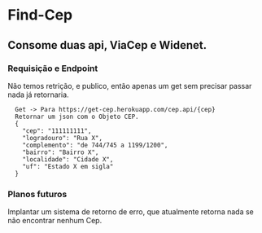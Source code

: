 # Find-Cep

## Consome duas api, ViaCep e Widenet.

### Requisição e Endpoint

Não temos retrição, e publico, então apenas um get sem precisar passar nada já retornaria.

```
  Get -> Para https://get-cep.herokuapp.com/cep.api/{cep}
  Retornar um json com o Objeto CEP.
  {
    "cep": "111111111",
    "logradouro": "Rua X",
    "complemento": "de 744/745 a 1199/1200",
    "bairro": "Bairro X",
    "localidade": "Cidade X",
    "uf": "Estado X em sigla"
  }
```

### Planos futuros


Implantar um sistema de retorno de erro, que atualmente retorna nada se não encontrar nenhum Cep.
